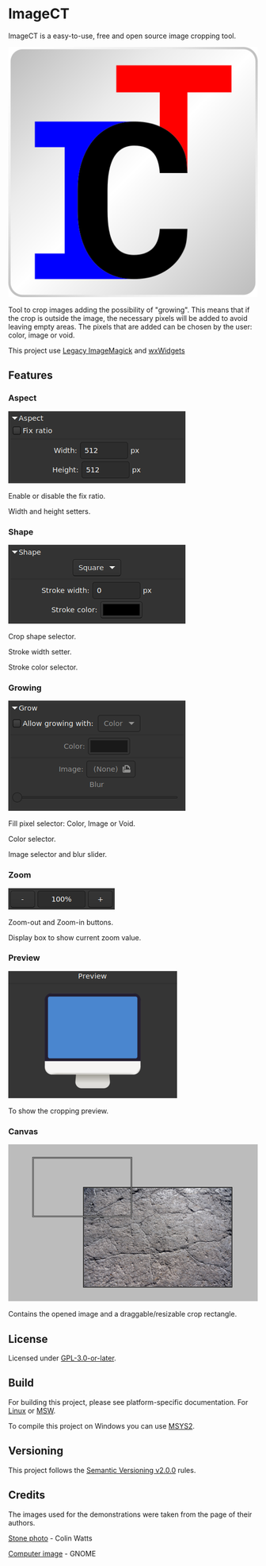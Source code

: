 # ImageCT

ImageCT is a easy-to-use, free and open source image cropping tool.

![logo](/images/ict-logo.svg)

Tool to crop images adding the possibility of "growing". This means that if the crop is outside the image, the necessary pixels will be added to avoid leaving empty areas. The pixels that are added can be chosen by the user: color, image or void.

This project use [Legacy ImageMagick](https://legacy.imagemagick.org/) and [wxWidgets](https://www.wxwidgets.org/)

## Features

### Aspect

![aspect-block](/images/aspect-block.png)

Enable or disable the fix ratio.

Width and height setters.

### Shape

![shape-block](/images/shape-block.png)

Crop shape selector.

Stroke width setter.

Stroke color selector.

### Growing

![grow-block](/images/grow-block.png)

Fill pixel selector: Color, Image or Void.

Color selector.

Image selector and blur slider.

### Zoom

![zoom-control](/images/zoom-control.png)

Zoom-out and Zoom-in buttons.

Display box to show current zoom value.

### Preview

![preview-panel](/images/preview-panel.png)

To show the cropping preview.

### Canvas

![canvas-panel](/images/canvas-panel.png)

Contains the opened image and a draggable/resizable crop rectangle.

## License

Licensed under [GPL-3.0-or-later](/docs/COPYING).

## Build

For building this project, please see platform-specific documentation. For [Linux](/docs/linux-build.md) or [MSW](/docs/msw-build.md).

To compile this project on Windows you can use [MSYS2](https://www.msys2.org/).

## Versioning

This project follows the [Semantic Versioning v2.0.0](https://semver.org/spec/v2.0.0.html) rules.

## Credits

The images used for the demonstrations were taken from the page of their authors.

[Stone photo](https://unsplash.com/photos/u4ijcCaprRc) - Colin Watts

[Computer image](https://github.com/GNOME/adwaita-icon-theme) - GNOME
